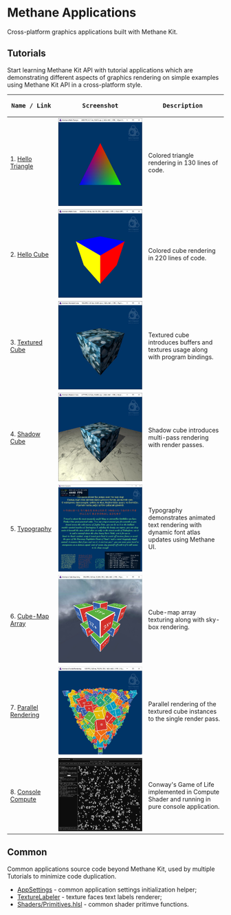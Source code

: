 # Methane Applications

Cross-platform graphics applications built with Methane Kit.

## Tutorials

Start learning Methane Kit API with tutorial applications which are demonstrating different aspects of 
graphics rendering on simple examples using Methane Kit API in a cross-platform style.

| <pre><b>Name / Link</b></pre>                 | <pre><b>Screenshot</b></pre>                                                                         | <pre><b>Description</b>                                   </pre>                                  |
|-----------------------------------------------|------------------------------------------------------------------------------------------------------|---------------------------------------------------------------------------------------------------|
| 1. [Hello Triangle](01-HelloTriangle)         | ![Hello Triangle on Windows](01-HelloTriangle/Screenshots/HelloTriangleWinDirectX12.jpg)             | Colored triangle rendering in 130 lines of code.                                                  |
| 2. [Hello Cube](02-HelloCube)                 | ![Hello Cube on Windows](02-HelloCube/Screenshots/HelloCubeWinDirectX12.jpg)                         | Colored cube rendering in 220 lines of code.                                                      |
| 3. [Textured Cube](03-TexturedCube)           | ![Textured Cube on Windows](03-TexturedCube/Screenshots/TexturedCubeWinDirectX12.jpg)                | Textured cube introduces buffers and textures usage along with program bindings.                  |
| 4. [Shadow Cube](04-ShadowCube)               | ![Shadow Cube on Windows](04-ShadowCube/Screenshots/ShadowCubeWinDirectX12.jpg)                      | Shadow cube introduces multi-pass rendering with render passes.                                   |
| 5. [Typography](05-Typography)                | ![Typography on Windows](05-Typography/Screenshots/TypographyWinDirectX12.jpg)                       | Typography demonstrates animated text rendering with dynamic font atlas updates using Methane UI. |
| 6. [Cube-Map Array](06-CubeMapArray)          | ![Cube-Map Array on Windows](06-CubeMapArray/Screenshots/CubeMapArrayWinDirectX12.jpg)               | Cube-map array texturing along with sky-box rendering.                                            |
| 7. [Parallel Rendering](07-ParallelRendering) | ![Parallel Rendering on Windows](07-ParallelRendering/Screenshots/ParallelRenderingWinDirectX12.jpg) | Parallel rendering of the textured cube instances to the single render pass.                      |
| 8. [Console Compute](08-ConsoleCompute)       | ![Console Compute on Windows](08-ConsoleCompute/Screenshots/ConsoleComputeWinDirectX12.jpg)          | Conway's Game of Life implemented in Compute Shader and running in pure console application.      |

## Common

Common applications source code beyond Methane Kit, used by multiple Tutorials to minimize code duplication.
- [AppSettings](Common/Include/Methane/Tutorials/AppSettings.h) - common application settings initialization helper;
- [TextureLabeler](Common/Include/Methane/Tutorials/TextureLabeler.h) - texture faces text labels renderer;
- [Shaders/Primitives.hlsl](Common/Shaders/Primitives.hlsl) - common shader pritimve functions.
